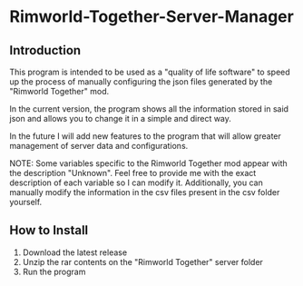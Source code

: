 # Rimworld-Together-Server-Manager

## Introduction

This program is intended to be used as a "quality of life software" to speed up the process of manually configuring the json files generated by the "Rimworld Together" mod.

In the current version, the program shows all the information stored in said json and allows you to change it in a simple and direct way.

In the future I will add new features to the program that will allow greater management of server data and configurations.

NOTE: Some variables specific to the Rimworld Together mod appear with the description "Unknown". Feel free to provide me with the exact description of each variable so I can modify it. Additionally, you can manually modify the information in the csv files present in the csv folder yourself.

## How to Install

1. Download the latest release
2. Unzip the rar contents on the "Rimworld Together" server folder
3. Run the program
